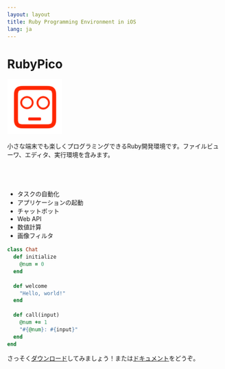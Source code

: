 ```yaml
---
layout: layout
title: Ruby Programming Environment in iOS
lang: ja
---
```

# RubyPico

![rubypico-icon](/images/rubypico-icon.png)

小さな端末でも楽しくプログラミングできるRuby開発環境です。ファイルビューワ、エディタ、実行環境を含みます。

<a href="https://geo.itunes.apple.com/us/app/rubypico/id1042498865?mt=8" style="display:inline-block;overflow:hidden;background:url(http://linkmaker.itunes.apple.com/images/badges/en-us/badge_appstore-lrg.svg) no-repeat;width:165px;height:40px;"></a>

- タスクの自動化
- アプリケーションの起動
- チャットボット
- Web API
- 数値計算
- 画像フィルタ

```ruby
class Chat
  def initialize
    @num = 0
  end

  def welcome
    "Hello, world!"
  end

  def call(input)
    @num += 1
    "#{@num}: #{input}"
  end
end
```

さっそく[ダウンロード](./download.html)してみましょう！または[ドキュメント](./doc)をどうぞ。

